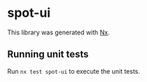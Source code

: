 # spot-ui

This library was generated with [Nx](https://nx.dev).

## Running unit tests

Run `nx test spot-ui` to execute the unit tests.
